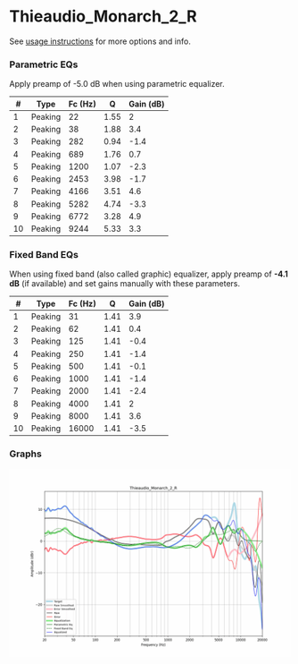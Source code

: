 # Thieaudio_Monarch_2_R
See [usage instructions](https://github.com/jaakkopasanen/AutoEq#usage) for more options and info.

### Parametric EQs
Apply preamp of -5.0 dB when using parametric equalizer.

|   # | Type    |   Fc (Hz) |    Q |   Gain (dB) |
|-----|---------|-----------|------|-------------|
|   1 | Peaking |        22 | 1.55 |         2   |
|   2 | Peaking |        38 | 1.88 |         3.4 |
|   3 | Peaking |       282 | 0.94 |        -1.4 |
|   4 | Peaking |       689 | 1.76 |         0.7 |
|   5 | Peaking |      1200 | 1.07 |        -2.3 |
|   6 | Peaking |      2453 | 3.98 |        -1.7 |
|   7 | Peaking |      4166 | 3.51 |         4.6 |
|   8 | Peaking |      5282 | 4.74 |        -3.3 |
|   9 | Peaking |      6772 | 3.28 |         4.9 |
|  10 | Peaking |      9244 | 5.33 |         3.3 |

### Fixed Band EQs
When using fixed band (also called graphic) equalizer, apply preamp of **-4.1 dB** (if available) and set gains manually with these parameters.

|   # | Type    |   Fc (Hz) |    Q |   Gain (dB) |
|-----|---------|-----------|------|-------------|
|   1 | Peaking |        31 | 1.41 |         3.9 |
|   2 | Peaking |        62 | 1.41 |         0.4 |
|   3 | Peaking |       125 | 1.41 |        -0.4 |
|   4 | Peaking |       250 | 1.41 |        -1.4 |
|   5 | Peaking |       500 | 1.41 |        -0.1 |
|   6 | Peaking |      1000 | 1.41 |        -1.4 |
|   7 | Peaking |      2000 | 1.41 |        -2.4 |
|   8 | Peaking |      4000 | 1.41 |         2   |
|   9 | Peaking |      8000 | 1.41 |         3.6 |
|  10 | Peaking |     16000 | 1.41 |        -3.5 |

### Graphs
![](./Thieaudio_Monarch_2_R.png)

